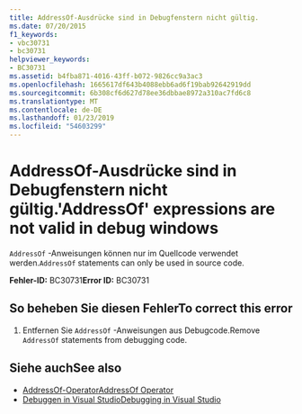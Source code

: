 ```yaml
---
title: AddressOf-Ausdrücke sind in Debugfenstern nicht gültig.
ms.date: 07/20/2015
f1_keywords:
- vbc30731
- bc30731
helpviewer_keywords:
- BC30731
ms.assetid: b4fba871-4016-43ff-b072-9826cc9a3ac3
ms.openlocfilehash: 1665617df643b4088ebb6ad6f19bab92642919dd
ms.sourcegitcommit: 6b308cf6d627d78ee36dbbae8972a310ac7fd6c8
ms.translationtype: MT
ms.contentlocale: de-DE
ms.lasthandoff: 01/23/2019
ms.locfileid: "54603299"
---
```

# <a name="addressof-expressions-are-not-valid-in-debug-windows"></a><span data-ttu-id="69d57-102">AddressOf-Ausdrücke sind in Debugfenstern nicht gültig.</span><span class="sxs-lookup"><span data-stu-id="69d57-102">'AddressOf' expressions are not valid in debug windows</span></span>
<span data-ttu-id="69d57-103">`AddressOf` -Anweisungen können nur im Quellcode verwendet werden.</span><span class="sxs-lookup"><span data-stu-id="69d57-103">`AddressOf` statements can only be used in source code.</span></span>  
  
 <span data-ttu-id="69d57-104">**Fehler-ID:** BC30731</span><span class="sxs-lookup"><span data-stu-id="69d57-104">**Error ID:** BC30731</span></span>  
  
## <a name="to-correct-this-error"></a><span data-ttu-id="69d57-105">So beheben Sie diesen Fehler</span><span class="sxs-lookup"><span data-stu-id="69d57-105">To correct this error</span></span>  
  
1.  <span data-ttu-id="69d57-106">Entfernen Sie `AddressOf` -Anweisungen aus Debugcode.</span><span class="sxs-lookup"><span data-stu-id="69d57-106">Remove `AddressOf` statements from debugging code.</span></span>  
  
## <a name="see-also"></a><span data-ttu-id="69d57-107">Siehe auch</span><span class="sxs-lookup"><span data-stu-id="69d57-107">See also</span></span>
- [<span data-ttu-id="69d57-108">AddressOf-Operator</span><span class="sxs-lookup"><span data-stu-id="69d57-108">AddressOf Operator</span></span>](../../visual-basic/language-reference/operators/addressof-operator.md)
- [<span data-ttu-id="69d57-109">Debuggen in Visual Studio</span><span class="sxs-lookup"><span data-stu-id="69d57-109">Debugging in Visual Studio</span></span>](/visualstudio/debugger/debugging-in-visual-studio)
